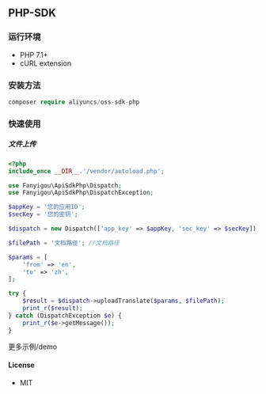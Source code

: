## PHP-SDK

### 运行环境
* PHP 7.1+
* cURL extension
### 安装方法
```php
composer require aliyuncs/oss-sdk-php
```
### 快速使用
##### 文件上传
```php
<?php
include_once __DIR__.'/vendor/autoload.php';

use Fanyigou\ApiSdkPhp\Dispatch;
use Fanyigou\ApiSdkPhp\DispatchException;

$appKey = '您的应用ID';
$secKey = '您的密钥';

$dispatch = new Dispatch(['app_key' => $appKey, 'sec_key' => $secKey]);

$filePath = '文档路径'; //文档路径

$params = [
    'from' => 'en',
    'to' => 'zh',
];

try {
    $result = $dispatch->uploadTranslate($params, $filePath);
    print_r($result);
} catch (DispatchException $e) {
    print_r($e->getMessage());
}
```
更多示例/demo   

#### License
*  MIT
